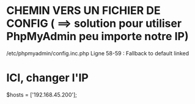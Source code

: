 # CHEMIN VERS UN FICHIER DE CONFIG ( ==> solution pour utiliser PhpMyAdmin peu importe notre IP)

/etc/phpmyadmin/config.inc.php
Ligne 58-59 :
Fallback to default linked

# ICI, changer l'IP

$hosts = ['192.168.45.200'];
